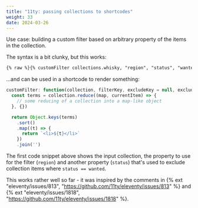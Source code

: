 ```yaml
---
title: "11ty: passing collections to shortcodes"
weight: 33
date: 2024-03-26
---
```


Use case: building a custom filter based on arbitrary property of the items in the collection.

The syntax is a bit clunky, but this works:

```html
{% raw %}{% customFilter collections.whisky, "region", "status", "wanted" %}{% endraw %}
```

...and can be used in a shortcode to render something:

```js
customFilter: function(collection, filterKey, excludeKey = null, excludeValue = null) {
  const terms = collection.reduce((map, currentItem) => {
    // some reducing of a collection into a map-like object
  }, {})

  return Object.keys(terms)
    .sort()
    .map((t) => {
      return `<li>${t}</li>`
    })
    .join('')
```

The first code snippet above shows the input collection, the property to use for the filter (`region`) and another property (`status`) that's used to exclude collection items where `status == wanted`.

This works rather well so far - it was inspired by the comments in {% ext "eleventy/issues/813", "https://github.com/11ty/eleventy/issues/813" %} and {% ext "eleventy/issues/1818", "https://github.com/11ty/eleventy/issues/1818" %}.

